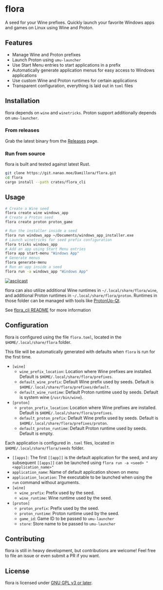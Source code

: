 # flora

A seed for your Wine prefixes. Quickly launch your favorite Windows apps and games on Linux using Wine and Proton.

## Features

* Manage Wine and Proton prefixes
* Launch Proton using `umu-launcher`
* Use Start Menu entries to start applications in a prefix
* Automatically generate application menus for easy access to Windows applications
* Use custom Wine and Proton runtimes for certain applications
* Transparent configuration, everything is laid out in `toml` files

## Installation

flora depends on `wine` and `winetricks`. Proton support additionally depends on `umu-launcher`.
### From releases

Grab the latest binary from the [Releases](https://github.com/Damillora/flora) page.

### Run from source

flora is built and tested against latest Rust.

```sh
git clone https://git.nanao.moe/Damillora/flora.git
cd flora
cargo install --path crates/flora_cli
```

## Usage
```zsh
# Create a Wine seed
flora create wine windows_app
# Create a Proton seed
flora create proton proton_game

# Run the installer inside a seed
flora run windows_app ~/Documents/windows_app_installer.exe
# Launch winetricks for seed prefix configuration
flora tricks windows_app
# Add an app using Start Menu entries
flora app start-menu "Windows App"
# Generate menus 
flora generate-menu
# Run an app inside a seed
flora run -a windows_app "Windows App"
```
[![asciicast](https://asciinema.org/a/kX1eNGz3W2rYHppeyESZigOig.svg)](https://asciinema.org/a/kX1eNGz3W2rYHppeyESZigOig)

flora can also utilize additional Wine runtimes in `~/.local/share/flora/wine`, and additional Proton runtimes in `~/.local/share/flora/proton`.
Runtimes in those folder can be managed with tools like [ProtonUp-Qt](https://github.com/DavidoTek/ProtonUp-Qt).

See [flora_cli README](crates/flora_cli/README.md) for more information
## Configuration

flora is configured using the file `flora.toml`, located in the `$HOME/.local/share/flora` folder. 

This file will be automatically generated with defaults when `flora` is run for the first time.

* `[wine]`
  * `wine_prefix_location`: Location where Wine prefixes are installed. Default is `$HOME/.local/share/flora/prefixes`.
  * `default_wine_prefix`: Default Wine prefix used by seeds. Default is `$HOME/.local/share/flora/prefixes/default`.
  * `default_wine_runtime`: Default Proton runtime used by seeds. Default is system wine (`/usr/bin/wine`).
* `[proton]`
  * `proton_prefix_location`: Location where Wine prefixes are installed. Default is `$HOME/.local/share/flora/prefixes`.
  * `default_proton_prefix`: Default Wine prefix used by seeds. Default is `$HOME/.local/share/flora/prefixes/proton`.
  * `default_proton_runtime`: Default Proton runtime used by seeds. Default is empty.

Each application is configured in `.toml` files, located in `$HOME/.local/share/flora/seeds` folder.
* `[[apps]`: The first `[[app]]` is the default application for the seed, and any subsequent `[[apps]]` can be launched using `flora run -a <seed> "<application_name>"`
* `application_name`: Name of default application shown on menu
* `application_location`: The executable to be launched when using the `run` command without arguments.
* `[wine]`
  * `wine_prefix`: Prefix used by the seed.
  * `wine_runtime`: Wine runtime used by the seed.
* `[proton]`
  * `proton_prefix`: Prefix used by the seed.
  * `proton_runtime`: Proton runtime used by the seed.
  * `game_id`: Game ID to be passed to `umu-launcher`
  * `store`: Store name to be passed to `umu-launcher`

## Contributing

flora is still in heavy development, but contributions are welcome! Feel free to file an issue or even submit a PR if you want.

## License

flora is licensed under [GNU GPL v3 or later](LICENSE).
